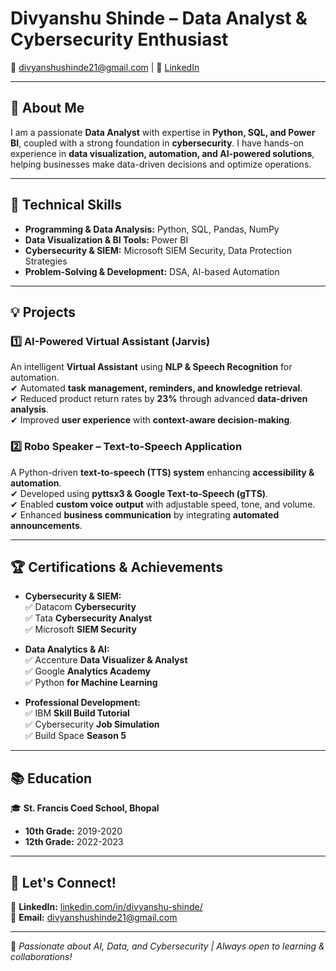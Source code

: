 # **Divyanshu Shinde – Data Analyst & Cybersecurity Enthusiast**  

 📧 divyanshushinde21@gmail.com | 🔗 [LinkedIn](linkedin.com/in/divyanshu-shinde/)  

---

## **🚀 About Me**  
I am a passionate **Data Analyst** with expertise in **Python, SQL, and Power BI**, coupled with a strong foundation in **cybersecurity**. I have hands-on experience in **data visualization, automation, and AI-powered solutions**, helping businesses make data-driven decisions and optimize operations.  

---

## **🔧 Technical Skills**  

- **Programming & Data Analysis:** Python, SQL, Pandas, NumPy  
- **Data Visualization & BI Tools:** Power BI  
- **Cybersecurity & SIEM:** Microsoft SIEM Security, Data Protection Strategies  
- **Problem-Solving & Development:** DSA, AI-based Automation  

---

## **💡 Projects**  

### **1️⃣ AI-Powered Virtual Assistant (Jarvis)**  
An intelligent **Virtual Assistant** using **NLP & Speech Recognition** for automation.  
✔ Automated **task management, reminders, and knowledge retrieval**.  
✔ Reduced product return rates by **23%** through advanced **data-driven analysis**.  
✔ Improved **user experience** with **context-aware decision-making**.  

### **2️⃣ Robo Speaker – Text-to-Speech Application**  
A Python-driven **text-to-speech (TTS) system** enhancing **accessibility & automation**.  
✔ Developed using **pyttsx3 & Google Text-to-Speech (gTTS)**.  
✔ Enabled **custom voice output** with adjustable speed, tone, and volume.  
✔ Enhanced **business communication** by integrating **automated announcements**.  

---

## **🏆 Certifications & Achievements**  

- **Cybersecurity & SIEM:**  
  ✅ Datacom **Cybersecurity**  
  ✅ Tata **Cybersecurity Analyst**  
  ✅ Microsoft **SIEM Security**  

- **Data Analytics & AI:**  
  ✅ Accenture **Data Visualizer & Analyst**  
  ✅ Google **Analytics Academy**  
  ✅ Python **for Machine Learning**  

- **Professional Development:**  
  ✅ IBM **Skill Build Tutorial**  
  ✅ Cybersecurity **Job Simulation**  
  ✅ Build Space **Season 5**  

---

## **📚 Education**  

🎓 **St. Francis Coed School, Bhopal**  
- **10th Grade:** 2019-2020  
- **12th Grade:** 2022-2023  

---

## **📩 Let's Connect!**  
💼 **LinkedIn:** [linkedin.com/in/divyanshu-shinde/](linkedin.com/in/divyanshu-shinde/)  
📧 **Email:** divyanshushinde21@gmail.com  

---

🚀 *Passionate about AI, Data, and Cybersecurity | Always open to learning & collaborations!*  
